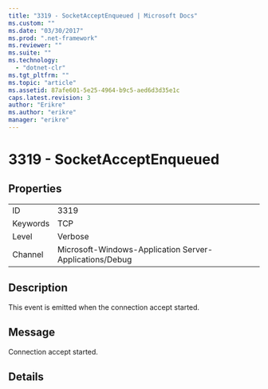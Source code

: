 ```yaml
---
title: "3319 - SocketAcceptEnqueued | Microsoft Docs"
ms.custom: ""
ms.date: "03/30/2017"
ms.prod: ".net-framework"
ms.reviewer: ""
ms.suite: ""
ms.technology: 
  - "dotnet-clr"
ms.tgt_pltfrm: ""
ms.topic: "article"
ms.assetid: 87afe601-5e25-4964-b9c5-aed6d3d35e1c
caps.latest.revision: 3
author: "Erikre"
ms.author: "erikre"
manager: "erikre"
---
```

# 3319 - SocketAcceptEnqueued
## Properties  
  
|||  
|-|-|  
|ID|3319|  
|Keywords|TCP|  
|Level|Verbose|  
|Channel|Microsoft-Windows-Application Server-Applications/Debug|  
  
## Description  
 This event is emitted when the connection accept started.  
  
## Message  
 Connection accept started.  
  
## Details